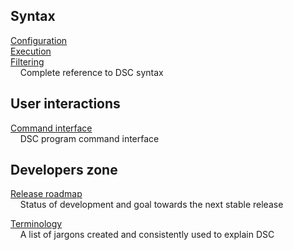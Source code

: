 ## Syntax

[Configuration](reference/DSC_Configuration.html) <br>
[Execution](reference/DSC_Execution.html) <br>
[Filtering](reference/DSC_Filtering.html) <br>
&nbsp; &nbsp; Complete reference to DSC syntax

## User interactions

[Command interface](reference/Command_Options.html)<br>
&nbsp; &nbsp; DSC program command interface

## Developers zone

[Release roadmap](reference/Road_Map.html)<br>
&nbsp; &nbsp; Status of development and goal towards the next stable release

[Terminology](reference/Terminology.html)<br>
&nbsp; &nbsp; A list of jargons created and consistently used to explain DSC
